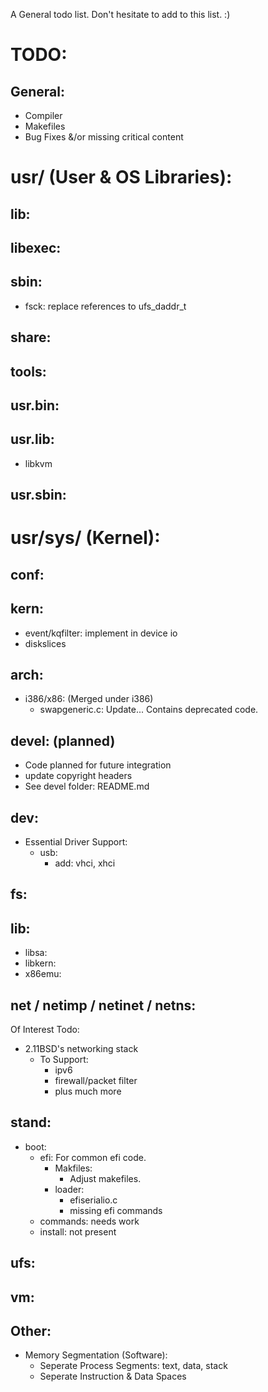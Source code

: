 A General todo list. Don't hesitate to add to this list. :)

# TODO:
## General:
- Compiler
- Makefiles
- Bug Fixes &/or missing critical content

# usr/ (User & OS Libraries):
## lib:

## libexec:

## sbin:
- fsck: replace references to ufs_daddr_t

## share:

## tools:

## usr.bin:

## usr.lib:
- libkvm

## usr.sbin:

# usr/sys/ (Kernel):
## conf:

## kern:
- event/kqfilter: implement in device io
- diskslices
	
## arch:
- i386/x86: (Merged under i386)
	- swapgeneric.c: Update... Contains deprecated code.

## devel: (planned)
- Code planned for future integration
- update copyright headers
- See devel folder: README.md
	
## dev:
- Essential Driver Support:
	- usb:
		- add: vhci, xhci
	
## fs:


## lib:
- libsa:
- libkern:
- x86emu:
	
## net / netimp / netinet / netns:
Of Interest Todo:
- 2.11BSD's networking stack
	- To Support:
		- ipv6
		- firewall/packet filter
		- plus much more

## stand:
- boot:
	- efi: For common efi code.
		- Makfiles:
			- Adjust makefiles. 
		- loader:
			- efiserialio.c
			- missing efi commands
	- commands: needs work
	- install: not present

## ufs:

## vm:

## Other:
- Memory Segmentation (Software):
	- Seperate Process Segments: text, data, stack
	- Seperate Instruction & Data Spaces

